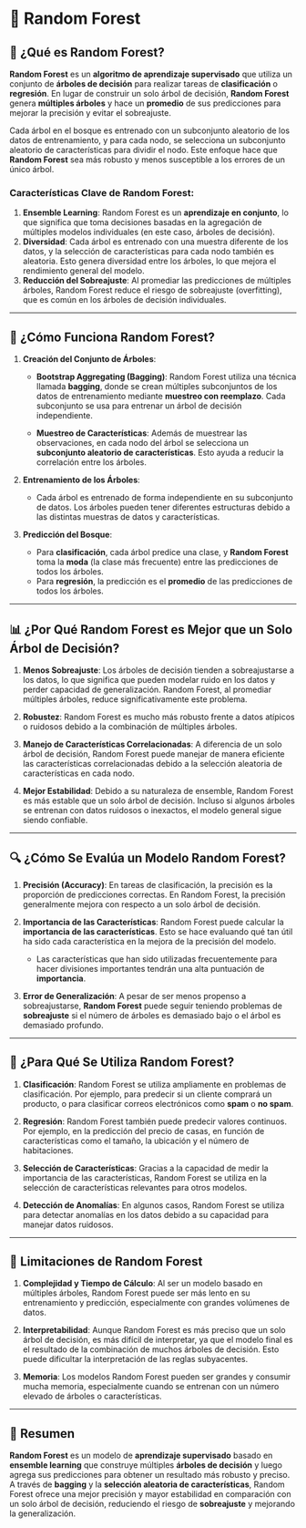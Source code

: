 # 🌳 Random Forest

## 📌 ¿Qué es Random Forest?

**Random Forest** es un **algoritmo de aprendizaje supervisado** que utiliza un conjunto de **árboles de decisión** para realizar tareas de **clasificación** o **regresión**. En lugar de construir un solo árbol de decisión, **Random Forest** genera **múltiples árboles** y hace un **promedio** de sus predicciones para mejorar la precisión y evitar el sobreajuste.

Cada árbol en el bosque es entrenado con un subconjunto aleatorio de los datos de entrenamiento, y para cada nodo, se selecciona un subconjunto aleatorio de características para dividir el nodo. Este enfoque hace que **Random Forest** sea más robusto y menos susceptible a los errores de un único árbol.

### Características Clave de Random Forest:
1. **Ensemble Learning**: Random Forest es un **aprendizaje en conjunto**, lo que significa que toma decisiones basadas en la agregación de múltiples modelos individuales (en este caso, árboles de decisión).
2. **Diversidad**: Cada árbol es entrenado con una muestra diferente de los datos, y la selección de características para cada nodo también es aleatoria. Esto genera diversidad entre los árboles, lo que mejora el rendimiento general del modelo.
3. **Reducción del Sobreajuste**: Al promediar las predicciones de múltiples árboles, Random Forest reduce el riesgo de sobreajuste (overfitting), que es común en los árboles de decisión individuales.

---

## 🔢 ¿Cómo Funciona Random Forest?

1. **Creación del Conjunto de Árboles**:
   - **Bootstrap Aggregating (Bagging)**: Random Forest utiliza una técnica llamada **bagging**, donde se crean múltiples subconjuntos de los datos de entrenamiento mediante **muestreo con reemplazo**. Cada subconjunto se usa para entrenar un árbol de decisión independiente.
   
   - **Muestreo de Características**: Además de muestrear las observaciones, en cada nodo del árbol se selecciona un **subconjunto aleatorio de características**. Esto ayuda a reducir la correlación entre los árboles.

2. **Entrenamiento de los Árboles**:
   - Cada árbol es entrenado de forma independiente en su subconjunto de datos. Los árboles pueden tener diferentes estructuras debido a las distintas muestras de datos y características.
   
3. **Predicción del Bosque**:
   - Para **clasificación**, cada árbol predice una clase, y **Random Forest** toma la **moda** (la clase más frecuente) entre las predicciones de todos los árboles.
   - Para **regresión**, la predicción es el **promedio** de las predicciones de todos los árboles.

---

## 📊 ¿Por Qué Random Forest es Mejor que un Solo Árbol de Decisión?

1. **Menos Sobreajuste**: Los árboles de decisión tienden a sobreajustarse a los datos, lo que significa que pueden modelar ruido en los datos y perder capacidad de generalización. Random Forest, al promediar múltiples árboles, reduce significativamente este problema.
   
2. **Robustez**: Random Forest es mucho más robusto frente a datos atípicos o ruidosos debido a la combinación de múltiples árboles.
   
3. **Manejo de Características Correlacionadas**: A diferencia de un solo árbol de decisión, Random Forest puede manejar de manera eficiente las características correlacionadas debido a la selección aleatoria de características en cada nodo.

4. **Mejor Estabilidad**: Debido a su naturaleza de ensemble, Random Forest es más estable que un solo árbol de decisión. Incluso si algunos árboles se entrenan con datos ruidosos o inexactos, el modelo general sigue siendo confiable.

---

## 🔍 ¿Cómo Se Evalúa un Modelo Random Forest?

1. **Precisión (Accuracy)**: En tareas de clasificación, la precisión es la proporción de predicciones correctas. En Random Forest, la precisión generalmente mejora con respecto a un solo árbol de decisión.
   
2. **Importancia de las Características**: Random Forest puede calcular la **importancia de las características**. Esto se hace evaluando qué tan útil ha sido cada característica en la mejora de la precisión del modelo.
   
   - Las características que han sido utilizadas frecuentemente para hacer divisiones importantes tendrán una alta puntuación de **importancia**.
   
3. **Error de Generalización**: A pesar de ser menos propenso a sobreajustarse, **Random Forest** puede seguir teniendo problemas de **sobreajuste** si el número de árboles es demasiado bajo o el árbol es demasiado profundo.

---

## 🧠 ¿Para Qué Se Utiliza Random Forest?

1. **Clasificación**: Random Forest se utiliza ampliamente en problemas de clasificación. Por ejemplo, para predecir si un cliente comprará un producto, o para clasificar correos electrónicos como **spam** o **no spam**.

2. **Regresión**: Random Forest también puede predecir valores continuos. Por ejemplo, en la predicción del precio de casas, en función de características como el tamaño, la ubicación y el número de habitaciones.

3. **Selección de Características**: Gracias a la capacidad de medir la importancia de las características, Random Forest se utiliza en la selección de características relevantes para otros modelos.

4. **Detección de Anomalías**: En algunos casos, Random Forest se utiliza para detectar anomalías en los datos debido a su capacidad para manejar datos ruidosos.

---

## 🚧 Limitaciones de Random Forest

1. **Complejidad y Tiempo de Cálculo**: Al ser un modelo basado en múltiples árboles, Random Forest puede ser más lento en su entrenamiento y predicción, especialmente con grandes volúmenes de datos.

2. **Interpretabilidad**: Aunque Random Forest es más preciso que un solo árbol de decisión, es más difícil de interpretar, ya que el modelo final es el resultado de la combinación de muchos árboles de decisión. Esto puede dificultar la interpretación de las reglas subyacentes.

3. **Memoria**: Los modelos Random Forest pueden ser grandes y consumir mucha memoria, especialmente cuando se entrenan con un número elevado de árboles o características.

---

## 🔑 Resumen

**Random Forest** es un modelo de **aprendizaje supervisado** basado en **ensemble learning** que construye múltiples **árboles de decisión** y luego agrega sus predicciones para obtener un resultado más robusto y preciso. A través de **bagging** y la **selección aleatoria de características**, Random Forest ofrece una mejor precisión y mayor estabilidad en comparación con un solo árbol de decisión, reduciendo el riesgo de **sobreajuste** y mejorando la generalización.

